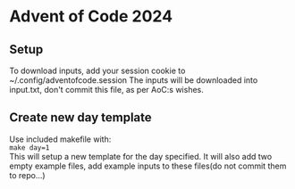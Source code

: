 # Advent of Code 2024
## Setup
To download inputs, add your session cookie to ~/.config/adventofcode.session
The inputs will be downloaded into input.txt, don't commit this file, as per AoC:s wishes.
## Create new day template
Use included makefile with:  
`make day=1`  
This will setup a new template for the day specified. It will also add two empty example files,
add example inputs to these files(do not commit them to repo...)

